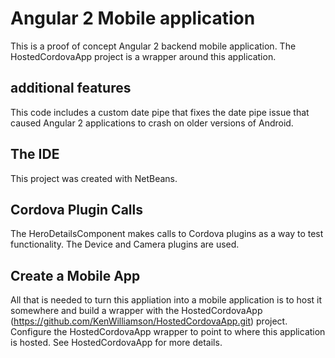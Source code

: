 # Angular 2 Mobile application 
This is a proof of concept Angular 2 backend mobile application.
The HostedCordovaApp project is a wrapper around this application.

## additional features
This code includes a custom date pipe that fixes the date pipe 
issue that caused Angular 2 applications to crash on older versions of Android.

## The IDE
This project was created with NetBeans.

## Cordova Plugin Calls
The HeroDetailsComponent makes calls to Cordova plugins as a way to test functionality. 
The Device and Camera plugins are used.

## Create a Mobile App
All that is needed to turn this appliation into a mobile application is to host it somewhere and build a wrapper with the 
HostedCordovaApp (https://github.com/KenWilliamson/HostedCordovaApp.git) project.
Configure the HostedCordovaApp wrapper to point to where this application is hosted. 
See HostedCordovaApp for more details.




